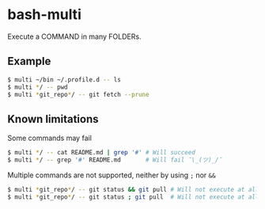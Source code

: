 # bash-multi

Execute a COMMAND in many FOLDERs.

## Example
```bash
$ multi ~/bin ~/.profile.d -- ls
$ multi */ -- pwd
$ multi *git_repo*/ -- git fetch --prune
```

## Known limitations
Some commands may fail
```bash
$ multi */ -- cat README.md | grep '#' # Will succeed
$ multi */ -- grep '#' README.md       # Will fail ¯\_(ツ)_/¯
```

Multiple commands are not supported, neither by using `;` nor `&&`
```bash
$ multi *git_repo*/ -- git status && git pull # Will not execute at all the 2nd command.
$ multi *git_repo*/ -- git status ; git pull  # Will not execute at all the 2nd command.
```
